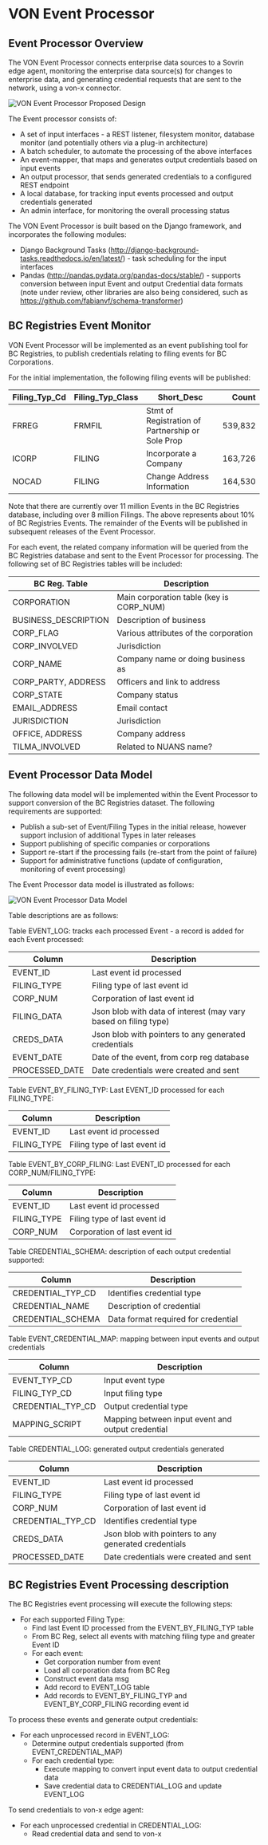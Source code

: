 
# VON Event Processor

## Event Processor Overview

The VON Event Processor connects enterprise data sources to a Sovrin edge agent, monitoring the enterprise data source(s) for changes to enterprise data, and generating credential requests that are sent to the network, using a von-x connector.

![VON Event Processor Proposed Design](./Event-Processor.png "VON Event Processor Proposed Design")

The Event processor consists of:

* A set of input interfaces - a REST listener, filesystem monitor, database monitor (and potentially others via a plug-in architecture)
* A batch scheduler, to automate the processing of the above interfaces
* An event-mapper, that maps and generates output credentials based on input events
* An output processor, that sends generated credentials to a configured REST endpoint
* A local database, for tracking input events processed and output credentials generated
* An admin interface, for monitoring the overall processing status

The VON Event Processor is built based on the Django framework, and incorporates the following modules:

* Django Background Tasks (http://django-background-tasks.readthedocs.io/en/latest/) - task scheduling for the input interfaces
* Pandas (http://pandas.pydata.org/pandas-docs/stable/) - supports conversion between input Event and output Credential data formats (note under review, other libraries are also being considered, such as https://github.com/fabianvf/schema-transformer)

## BC Registries Event Monitor

VON Event Processor will be implemented as an event publishing tool for BC Registries, to publish credentials relating to filing events for BC Corporations.

For the initial implementation, the following filing events will be published:

| Filing_Typ_Cd | Filing_Typ_Class | Short_Desc | Count |
| ------------- | ---------------- | ---------- | ----: |
| FRREG | FRMFIL | Stmt of Registration of Partnership or Sole Prop | 539,832 |
| ICORP | FILING | Incorporate a Company | 163,726 |
| NOCAD | FILING | Change Address Information | 164,530 |

Note that there are currently over 11 million Events in the BC Registries database, including over 8 million Filings.  The above represents about 10% of BC Registries Events.  The remainder of the Events will be published in subsequent releases of the Event Processor.

For each event, the related company information will be queried from the BC Registries database and sent to the Event Processor for processing.  The following set of BC Registries tables will be included:

| BC Reg. Table | Description |
| ------------- | ----------- |
| CORPORATION | Main corporation table (key is CORP_NUM) |
| BUSINESS_DESCRIPTION | Description of business |
| CORP_FLAG | Various attributes of the corporation |
| CORP_INVOLVED | Jurisdiction |
| CORP_NAME | Company name or doing business as |
| CORP_PARTY, ADDRESS | Officers and link to address |
| CORP_STATE | Company status |
| EMAIL_ADDRESS | Email contact |
| JURISDICTION | Jurisdiction |
| OFFICE, ADDRESS | Company address |
| TILMA_INVOLVED | Related to NUANS name? |

## Event Processor Data Model

The following data model will be implemented within the Event Processor to support conversion of the BC Registries dataset.  The following requirements are supported:

* Publish a sub-set of Event/Filing Types in the initial release, however support inclusion of additional Types in later releases
* Support publishing of specific companies or corporations
* Support re-start if the processing fails (re-start from the point of failure)
* Support for administrative functions (update of configuration, monitoring of event processing)

The Event Processor data model is illustrated as follows:

![VON Event Processor Data Model](./Event-Processor-Data-Model.png "VON Event Processor Data Model")

Table descriptions are as follows:

Table EVENT_LOG: tracks each processed Event - a record is added for each Event processed:

| Column | Description |
| ------ | ----------- |
| EVENT_ID | Last event id processed |
| FILING_TYPE | Filing type of last event id |
| CORP_NUM | Corporation of last event id |
| FILING_DATA | Json blob with data of interest (may vary based on filing type) |
| CREDS_DATA | Json blob with pointers to any generated credentials |
| EVENT_DATE | Date of the event, from corp reg database |
| PROCESSED_DATE | Date credentials were created and sent |

Table EVENT_BY_FILING_TYP: Last EVENT_ID processed for each FILING_TYPE:

| Column | Description |
| ------ | ----------- |
| EVENT_ID | Last event id processed |
| FILING_TYPE | Filing type of last event id |

Table EVENT_BY_CORP_FILING: Last EVENT_ID processed for each CORP_NUM/FILING_TYPE:

| Column | Description |
| ------ | ----------- |
| EVENT_ID | Last event id processed |
| FILING_TYPE | Filing type of last event id |
| CORP_NUM | Corporation of last event id |

Table CREDENTIAL_SCHEMA: description of each output credential supported:

| Column | Description |
| ------ | ----------- |
| CREDENTIAL_TYP_CD | Identifies credential type |
| CREDENTIAL_NAME | Description of credential |
| CREDENTIAL_SCHEMA | Data format required for credential |

Table EVENT_CREDENTIAL_MAP: mapping between input events and output credentials

| Column | Description |
| ------ | ----------- |
| EVENT_TYP_CD | Input event type |
| FILING_TYP_CD | Input filing type |
| CREDENTIAL_TYP_CD | Output credential type |
| MAPPING_SCRIPT | Mapping between input event and output credential |

Table CREDENTIAL_LOG: generated output credentials generated

| Column | Description |
| ------ | ----------- |
| EVENT_ID | Last event id processed |
| FILING_TYPE | Filing type of last event id |
| CORP_NUM | Corporation of last event id |
| CREDENTIAL_TYP_CD | Identifies credential type |
| CREDS_DATA | Json blob with pointers to any generated credentials |
| PROCESSED_DATE | Date credentials were created and sent |


## BC Registries Event Processing description

The BC Registries event processing will execute the following steps:

* For each supported Filing Type:
    * Find last Event ID processed from the EVENT_BY_FILING_TYP table
    * From BC Reg, select all events with matching filing type and greater Event ID
    * For each event:
         * Get corporation number from event
         * Load all corporation data from BC Reg
         * Construct event data msg
         * Add record to EVENT_LOG table
         * Add records to EVENT_BY_FILING_TYP and EVENT_BY_CORP_FILING recording event id

To process these events and generate output credentials:

* For each unprocessed record in EVENT_LOG:
    * Determine output credentials supported (from EVENT_CREDENTIAL_MAP)
    * For each credential type:
        * Execute mapping to convert input event data to output credential data
        * Save credential data to CREDENTIAL_LOG and update EVENT_LOG

To send credentials to von-x edge agent:

* For each unprocessed credential in CREDENTIAL_LOG:
    * Read credential data and send to von-x
